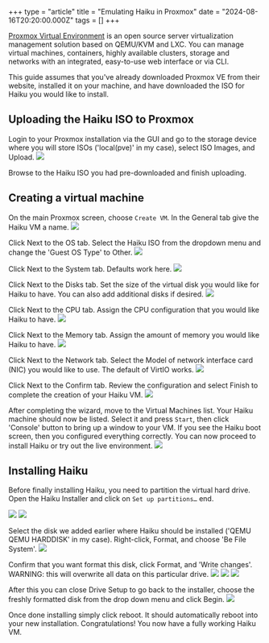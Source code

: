 +++
type = "article"
title = "Emulating Haiku in Proxmox"
date = "2024-08-16T20:20:00.000Z"
tags = []
+++

[Proxmox Virtual Environment](https://www.proxmox.com/) is an open source server virtualization management solution based on QEMU/KVM and LXC. You can manage virtual machines, containers, highly available clusters, storage and networks with an integrated, easy-to-use web interface or via CLI.

This guide assumes that you've already downloaded Proxmox VE from their website, installed it on your machine, and have downloaded the ISO for Haiku you would like to install.

## Uploading the Haiku ISO to Proxmox

Login to your Proxmox installation via the GUI and go to the storage device where you will store ISOs ('local(pve)' in my case), select ISO Images, and Upload.
![](/files/guides/virtualizing/Proxmox/ISO-upload.png)

Browse to the Haiku ISO you had pre-downloaded and finish uploading.

## Creating a virtual machine

On the main Proxmox screen, choose `Create VM`.  In the General tab give the Haiku VM a name.
![](/files/guides/virtualizing/Proxmox/CreateVM-General.png)

Click Next to the OS tab.  Select the Haiku ISO from the dropdown menu and change the 'Guest OS Type' to Other.
![](/files/guides/virtualizing/Proxmox/CreateVM-OS.png)

Click Next to the System tab.  Defaults work here.
![](/files/guides/virtualizing/Proxmox/CreateVM-System.png)

Click Next to the Disks tab.  Set the size of the virtual disk you would like for Haiku to have.  You can also add additional disks if desired.
![](/files/guides/virtualizing/Proxmox/CreateVM-Disks.png)

Click Next to the CPU tab.  Assign the CPU configuration that you would like Haiku to have.
![](/files/guides/virtualizing/Proxmox/CreateVM-CPU.png)

Click Next to the Memory tab.  Assign the amount of memory you would like Haiku to have.
![](/files/guides/virtualizing/Proxmox/CreateVM-Memory.png)

Click Next to the Network tab.  Select the Model of network interface card (NIC) you would like to use.  The default of VirtIO works.
![](/files/guides/virtualizing/Proxmox/CreateVM-Network.png)

Click Next to the Confirm tab.  Review the configuration and select Finish to complete the creation of your Haiku VM.
![](/files/guides/virtualizing/Proxmox/CreateVM-Confirm.png)

After completing the wizard, move to the Virtual Machines list. Your Haiku machine should now be listed. Select it and press `Start`, then click 'Console' button to bring up a window to your VM. If you see the Haiku boot screen, then you configured everything correctly.  You can now proceed to install Haiku or try out the live environment.
![](/files/guides/virtualizing/Proxmox/StartVM.png)

## Installing Haiku

Before finally installing Haiku, you need to partition the virtual hard drive. Open the Haiku Installer and click on `Set up partitions…` end.

![](/files/guides/virtualizing/Proxmox/Installer1.png)
![](/files/guides/virtualizing/Proxmox/Installer2.png)

Select the disk we added earlier where Haiku should be installed ('QEMU QEMU HARDDISK' in my case).  Right-click, Format, and choose 'Be File System'.
![](/files/guides/virtualizing/Proxmox/DriveSetup1.png)

Confirm that you want format this disk, click Format, and 'Write changes'.  WARNING: this will overwrite all data on this particular drive.
![](/files/guides/virtualizing/Proxmox/DriveSetup2.png)
![](/files/guides/virtualizing/Proxmox/DriveSetup3.png)
![](/files/guides/virtualizing/Proxmox/DriveSetup4.png)

After this you can close Drive Setup to go back to the installer, choose the freshly formatted disk from the drop down menu and click Begin.
![](/files/guides/virtualizing/Proxmox/Installer3.png)

Once done installing simply click reboot.  It should automatically reboot into your new installation.  Congratulations! You now have a fully working Haiku VM. 